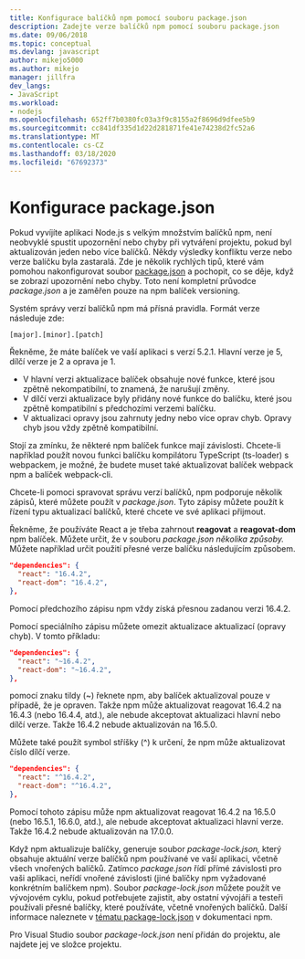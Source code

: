 ```yaml
---
title: Konfigurace balíčků npm pomocí souboru package.json
description: Zadejte verze balíčků npm pomocí souboru package.json
ms.date: 09/06/2018
ms.topic: conceptual
ms.devlang: javascript
author: mikejo5000
ms.author: mikejo
manager: jillfra
dev_langs:
- JavaScript
ms.workload:
- nodejs
ms.openlocfilehash: 652ff7b0380fc03a3f9c8155a2f8696d9dfee5b9
ms.sourcegitcommit: cc841df335d1d22d281871fe41e74238d2fc52a6
ms.translationtype: MT
ms.contentlocale: cs-CZ
ms.lasthandoff: 03/18/2020
ms.locfileid: "67692373"
---
```

# <a name="packagejson-configuration"></a>Konfigurace package.json

Pokud vyvíjíte aplikaci Node.js s velkým množstvím balíčků npm, není neobvyklé spustit upozornění nebo chyby při vytváření projektu, pokud byl aktualizován jeden nebo více balíčků. Někdy výsledky konfliktu verze nebo verze balíčku byla zastaralá. Zde je několik rychlých tipů, které vám pomohou nakonfigurovat soubor [package.json](https://docs.npmjs.com/files/package.json) a pochopit, co se děje, když se zobrazí upozornění nebo chyby. Toto není kompletní průvodce *package.json* a je zaměřen pouze na npm balíček versioning.

Systém správy verzí balíčků npm má přísná pravidla. Formát verze následuje zde:

```
[major].[minor].[patch]
```

Řekněme, že máte balíček ve vaší aplikaci s verzí 5.2.1. Hlavní verze je 5, dílčí verze je 2 a oprava je 1.

* V hlavní verzi aktualizace balíček obsahuje nové funkce, které jsou zpětně nekompatibilní, to znamená, že narušují změny.
* V dílčí verzi aktualizace byly přidány nové funkce do balíčku, které jsou zpětně kompatibilní s předchozími verzemi balíčku.
* V aktualizaci opravy jsou zahrnuty jedny nebo více oprav chyb. Opravy chyb jsou vždy zpětně kompatibilní.

Stojí za zmínku, že některé npm balíček funkce mají závislosti. Chcete-li například použít novou funkci balíčku kompilátoru TypeScript (ts-loader) s webpackem, je možné, že budete muset také aktualizovat balíček webpack npm a balíček webpack-cli.

Chcete-li pomoci spravovat správu verzí balíčků, npm podporuje několik zápisů, které můžete použít v *package.json*. Tyto zápisy můžete použít k řízení typu aktualizací balíčků, které chcete ve své aplikaci přijmout.

Řekněme, že používáte React a je třeba zahrnout **reagovat** a **reagovat-dom** npm balíček. Můžete určit, že v souboru *package.json několika způsoby.* Můžete například určit použití přesné verze balíčku následujícím způsobem.

  ```json
  "dependencies": {
    "react": "16.4.2",
    "react-dom": "16.4.2",
  },
  ```

Pomocí předchozího zápisu npm vždy získá přesnou zadanou verzi 16.4.2.

Pomocí speciálního zápisu můžete omezit aktualizace aktualizací (opravy chyb). V tomto příkladu:

  ```json
  "dependencies": {
    "react": "~16.4.2",
    "react-dom": "~16.4.2",
  },
  ```

pomocí znaku tildy (~) řeknete npm, aby balíček aktualizoval pouze v případě, že je opraven. Takže npm může aktualizovat reagovat 16.4.2 na 16.4.3 (nebo 16.4.4, atd.), ale nebude akceptovat aktualizaci hlavní nebo dílčí verze. Takže 16.4.2 nebude aktualizován na 16.5.0.

Můžete také použít symbol stříšky (^) k určení, že npm může aktualizovat číslo dílčí verze.

  ```json
  "dependencies": {
    "react": "^16.4.2",
    "react-dom": "^16.4.2",
  },
  ```

Pomocí tohoto zápisu může npm aktualizovat reagovat 16.4.2 na 16.5.0 (nebo 16.5.1, 16.6.0, atd.), ale nebude akceptovat aktualizaci hlavní verze. Takže 16.4.2 nebude aktualizován na 17.0.0.

Když npm aktualizuje balíčky, generuje soubor *package-lock.json,* který obsahuje aktuální verze balíčků npm používané ve vaší aplikaci, včetně všech vnořených balíčků. Zatímco *package.json* řídí přímé závislosti pro vaši aplikaci, neřídí vnořené závislosti (jiné balíčky npm vyžadované konkrétním balíčkem npm). Soubor *package-lock.json* můžete použít ve vývojovém cyklu, pokud potřebujete zajistit, aby ostatní vývojáři a testeři používali přesné balíčky, které používáte, včetně vnořených balíčků. Další informace naleznete v [tématu package-lock.json](https://docs.npmjs.com/files/package-lock.json) v dokumentaci npm.

Pro Visual Studio soubor *package-lock.json* není přidán do projektu, ale najdete jej ve složce projektu.
